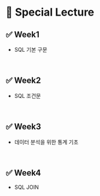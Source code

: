 # 🦁 Special Lecture



## ✅ Week1
* SQL 기본 구문

<br>

## ✅ Week2

* SQL 조건문

<br>

## ✅ Week3
* 데이터 분석을 위한 통계 기초



<br>

## ✅ Week4
* SQL JOIN